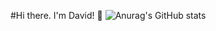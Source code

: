 #Hi there. I'm David! 👋
![Anurag's GitHub stats](https://github-readme-stats.vercel.app/api?username=vibe-coder&show_icons=true&theme=vue-dark)
